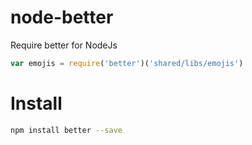 # node-better

Require better for NodeJs

```javascript
var emojis = require('better')('shared/libs/emojis')
```

# Install

```bash
npm install better --save
```
